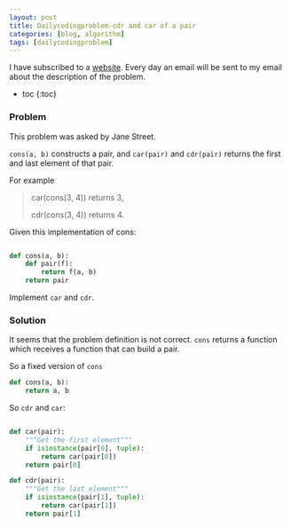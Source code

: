 ```yaml
---
layout: post
title: Dailycodingproblem-cdr and car of a pair
categories: [blog, algorithm]
tags: [dailycodingproblem]
---
```


I have subscribed to a [website](https://dailycodingproblem.com). Every day an email will be
sent to my email about the description of the problem.

+ toc
{:toc}

### Problem

This problem was asked by Jane Street.

`cons(a, b)` constructs a pair, and `car(pair)` and `cdr(pair)` returns the first and
last element of that pair.

For example

> car(cons(3, 4)) returns 3,
>
> cdr(cons(3, 4)) returns 4.

Given this implementation of cons:

```python

def cons(a, b):
    def pair(f):
        return f(a, b)
    return pair
```

Implement `car` and `cdr`.

### Solution

It seems that the problem definition is not correct. `cons` returns a function which receives
a function that can build a pair.

So a fixed version of `cons`

```python
def cons(a, b):
    return a, b
```

So `cdr` and `car`:

```python

def car(pair):
    """Get the first element"""
    if isinstance(pair[0], tuple):
        return car(pair[0])
    return pair[0]

def cdr(pair):
    """Get the last element"""
    if isinstance(pair[1], tuple):
        return car(pair[1])
    return pair[1]
```
